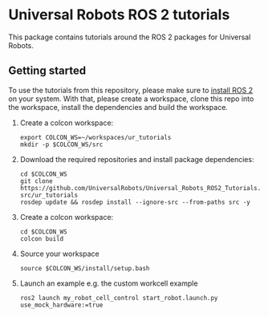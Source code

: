 # Universal Robots ROS 2 tutorials
This package contains tutorials around the ROS 2 packages for Universal Robots.

## Getting started
To use the tutorials from this repository, please make sure to [install ROS
2](https://docs.ros.org/en/rolling/Installation.html) on your system. With that, please create a
workspace, clone this repo into the workspace, install the dependencies and build the workspace.

1. Create a colcon workspace:
   ```
   export COLCON_WS=~/workspaces/ur_tutorials
   mkdir -p $COLCON_WS/src
   ```

1. Download the required repositories and install package dependencies:
   ```
   cd $COLCON_WS
   git clone https://github.com/UniversalRobots/Universal_Robots_ROS2_Tutorials.git src/ur_tutorials
   rosdep update && rosdep install --ignore-src --from-paths src -y
   ```

1. Create a colcon workspace:
   ```
   cd $COLCON_WS
   colcon build
   ```

1. Source your workspace
   ```
   source $COLCON_WS/install/setup.bash
   ```

1. Launch an example
   e.g. the custom workcell example
   ```
   ros2 launch my_robot_cell_control start_robot.launch.py use_mock_hardware:=true
   ```

